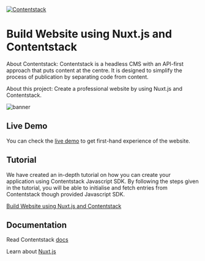 [![Contentstack](https://www.contentstack.com/assets/blt440aad5a09c89b2f/contentstack_icon.svg)](https://www.contentstack.com/)


# Build Website using Nuxt.js and Contentstack

About Contentstack: Contentstack is a headless CMS with an API-first approach that puts content at the centre. It is designed to simplify the process of publication by separating code from content.

About this project: Create a professional website by using Nuxt.js and Contentstack.


![banner](https://images.contentstack.io/v3/assets/blt398b654a8f2799a0/blt81c0af7fab7c9254/5f476c18a5031b4a3bba90d3/nuxtjs-sample-app.png "banner")


## Live Demo

You can check the [live demo](https://contentstack-nuxtjs-sample-app.herokuapp.com) to get first-hand experience of the website.

## Tutorial

We have created an in-depth tutorial on how you can create your application using Contentstack Javascript SDK. By following the steps given in the tutorial, you will be able to initialise and fetch entries from Contentstack though provided Javascript SDK.

[Build Website using Nuxt.js and Contentstack](https://www.contentstack.com/docs/example-apps/build-a-website-using-nuxt-js-and-contentstack)

## Documentation

Read Contentstack [docs](https://www.contentstack.com/docs/)

Learn about [Nuxt.js](https://nuxtjs.org)






